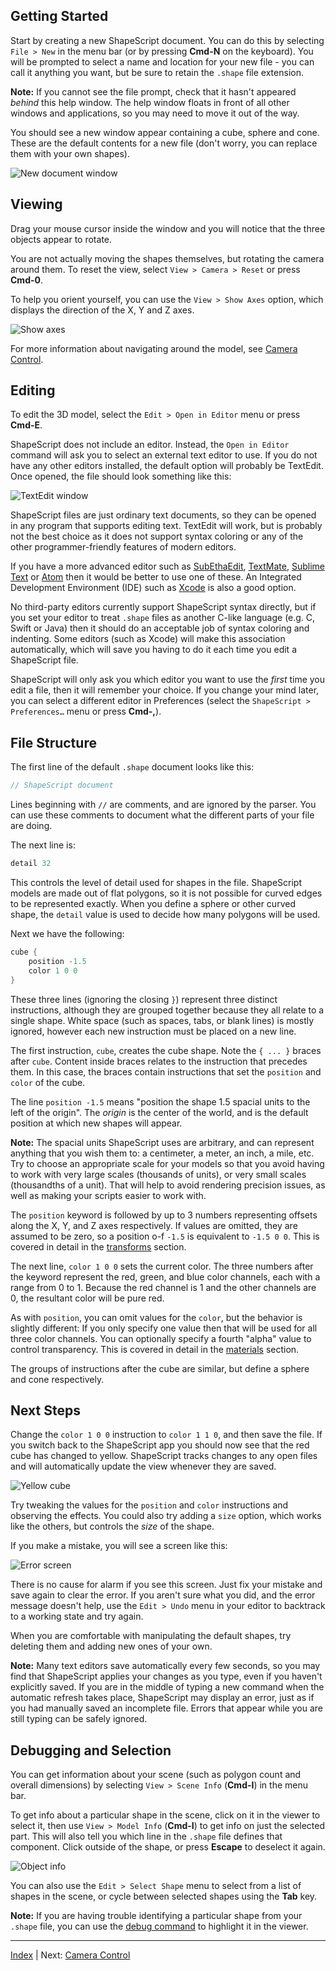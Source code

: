 Getting Started
---

Start by creating a new ShapeScript document. You can do this by selecting `File > New` in the menu bar (or by pressing **Cmd-N** on the keyboard). You will be prompted to select a name and location for your new file - you can call it anything you want, but be sure to retain the `.shape` file extension.

**Note:** If you cannot see the file prompt, check that it hasn't appeared *behind* this help window. The help window floats in front of all other windows and applications, so you may need to move it out of the way.

You should see a new window appear containing a cube, sphere and cone. These are the default contents for a new file (don't worry, you can replace them with your own shapes).

![New document window](../images/new-document-mac.png)

## Viewing

Drag your mouse cursor inside the window and you will notice that the three objects appear to rotate.

You are not actually moving the shapes themselves, but rotating the camera around them. To reset the view, select `View > Camera > Reset` or press **Cmd-0**.

To help you orient yourself, you can use the `View > Show Axes` option, which displays the direction of the X, Y and Z axes.

![Show axes](../images/show-axes-mac.png)

For more information about navigating around the model, see [Camera Control](camera-control.md).

## Editing

To edit the 3D model, select the `Edit > Open in Editor` menu or press **Cmd-E**.

ShapeScript does not include an editor. Instead, the `Open in Editor` command will ask you to select an external text editor to use. If you do not have any other editors installed, the default option will probably be TextEdit. Once opened, the file should look something like this:

![TextEdit window](../images/textedit-mac.png)

ShapeScript files are just ordinary text documents, so they can be opened in any program that supports editing text. TextEdit will work, but is probably not the best choice as it does not support syntax coloring or any of the other programmer-friendly features of modern editors.

If you have a more advanced editor such as [SubEthaEdit](https://subethaedit.net), [TextMate](https://macromates.com), [Sublime Text](https://www.sublimetext.com) or [Atom](https://atom.io) then it would be better to use one of these. An Integrated Development Environment (IDE) such as [Xcode](https://developer.apple.com/xcode/) is also a good option.

No third-party editors currently support ShapeScript syntax directly, but if you set your editor to treat `.shape` files as another C-like language (e.g. C, Swift or Java) then it should do an acceptable job of syntax coloring and indenting. Some editors (such as Xcode) will make this association automatically, which will save you having to do it each time you edit a ShapeScript file.

ShapeScript will only ask you which editor you want to use the *first* time you edit a file, then it will remember your choice. If you change your mind later, you can select a different editor in Preferences (select the `ShapeScript > Preferences…` menu or press **Cmd-,**).

## File Structure

The first line of the default `.shape` document looks like this:

```swift
// ShapeScript document
```

Lines beginning with `//` are comments, and are ignored by the parser. You can use these comments to document what the different parts of your file are doing.

The next line is:

```swift
detail 32
```

This controls the level of detail used for shapes in the file. ShapeScript models are made out of flat polygons, so it is not possible for curved edges to be represented exactly. When you define a sphere or other curved shape, the `detail` value is used to decide how many polygons will be used.

Next we have the following:

```swift
cube {
    position -1.5
    color 1 0 0
}
```

These three lines (ignoring the closing `}`) represent three distinct instructions, although they are grouped together because they all relate to a single shape. White space (such as spaces, tabs, or blank lines) is mostly ignored, however each new instruction must be placed on a new line.

The first instruction, `cube`, creates the cube shape. Note the `{ ... }` braces after `cube`. Content inside braces relates to the instruction that precedes them. In this case, the braces contain instructions that set the  `position` and  `color` of the cube.

The line `position -1.5` means "position the shape 1.5 spacial units to the left of the origin". The *origin* is the center of the world, and is the default position at which new shapes will appear.

**Note:** The spacial units ShapeScript uses are arbitrary, and can represent anything that you wish them to: a centimeter, a meter, an inch, a mile, etc. Try to choose an appropriate scale for your models so that you avoid having to work with very large scales (thousands of units), or very small scales (thousandths of a unit). That will help to avoid rendering precision issues, as well as making your scripts easier to work with.

The `position` keyword is followed by up to 3 numbers representing offsets along the X, Y, and Z axes respectively. If values are omitted, they are assumed to be zero, so a position o-f `-1.5` is equivalent to `-1.5 0 0`. This is covered in detail in the [transforms](transforms.md#position) section.

The next line, `color 1 0 0` sets the current color. The three numbers after the keyword represent the red, green, and blue color channels, each with a range from 0 to 1. Because the red channel is 1 and the other channels are 0, the resultant color will be pure red.

As with `position`, you can omit values for the `color`, but the behavior is slightly different: If you only specify one value then that will be used for all three color channels. You can optionally specify a fourth "alpha" value to control transparency. This is covered in detail in the [materials](materials.md#color) section.

The groups of instructions after the cube are similar, but define a sphere and cone respectively.

## Next Steps

Change the `color 1 0 0` instruction to `color 1 1 0`, and then save the file. If you switch back to the ShapeScript app you should now see that the red cube has changed to yellow. ShapeScript tracks changes to any open files and will automatically update the view whenever they are saved.

![Yellow cube](../images/yellow-cube-mac.png)

Try tweaking the values for the `position`  and `color` instructions and observing the effects. You could also try adding a `size` option, which works like the others, but controls the *size* of the shape.

If you make a mistake, you will see a screen like this:

![Error screen](../images/error-screen-mac.png)

There is no cause for alarm if you see this screen. Just fix your mistake and save again to clear the error. If you aren't sure what you did, and the error message doesn't help, use the `Edit > Undo` menu in your editor to backtrack to a working state and try again.

When you are comfortable with manipulating the default shapes, try deleting them and adding new ones of your own.

**Note:** Many text editors save automatically every few seconds, so you may find that ShapeScript applies your changes as you type, even if you haven't explicitly saved. If you are in the middle of typing a new command when the automatic refresh takes place, ShapeScript may display an error, just as if you had manually saved an incomplete file. Errors that appear while you are still typing can be safely ignored.

## Debugging and Selection

You can get information about your scene (such as polygon count and overall dimensions) by selecting `View > Scene Info` (**Cmd-I**) in the menu bar.

To get info about a particular shape in the scene, click on it in the viewer to select it, then use `View > Model Info` (**Cmd-I**) to get info on just the selected part. This will also tell you which line in the `.shape` file defines that component. Click outside of the shape, or press **Escape** to deselect it again.

![Object info](../images/object-info-mac.png)

You can also use the `Edit > Select Shape` menu to select from a list of shapes in the scene, or cycle between selected shapes using the **Tab** key.

**Note:** If you are having trouble identifying a particular shape from your `.shape` file, you can use the [debug command](debugging.md) to highlight it in the viewer.

---
[Index](index.md) | Next: [Camera Control](camera-control.md)

